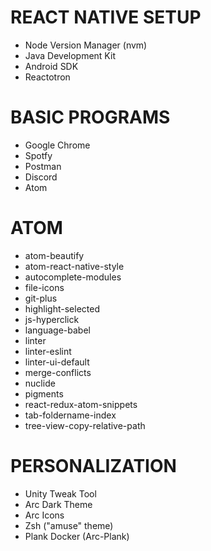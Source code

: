 # REACT NATIVE SETUP
- Node Version Manager (nvm)
- Java Development Kit
- Android SDK
- Reactotron

# BASIC PROGRAMS
- Google Chrome
- Spotfy
- Postman
- Discord
- Atom

# ATOM
- atom-beautify
- atom-react-native-style
- autocomplete-modules
- file-icons
- git-plus
- highlight-selected
- js-hyperclick
- language-babel
- linter
- linter-eslint
- linter-ui-default
- merge-conflicts
- nuclide
- pigments
- react-redux-atom-snippets
- tab-foldername-index
- tree-view-copy-relative-path


# PERSONALIZATION
- Unity Tweak Tool
- Arc Dark Theme
- Arc Icons
- Zsh ("amuse" theme)
- Plank Docker (Arc-Plank)
